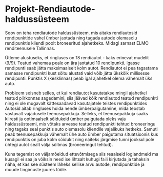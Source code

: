 # Projekt-Rendiautode-haldussüsteem

Soov on teha rendiautode haldussüsteem, mis aitaks rendiautosid rendipunktide vahel ümber jaotada ning tagada autode olemasolu rendipunktis kliendi poolt broneeritud ajahetkeks.
Midagi sarnast ELMO renditeenusele Tallinnas.

Ütleme alustuseks, et ringluses on 18 rendiautot - kaks erinevat mudelit (9/9). Teatud vahemaa peale on ära jaotatud 10 rendipunkti. Igasse rendipunti saab jätta maksimaalselt kolm autot. Rendiautot ei pea tagastama samasse rendipunkti kust sõitu alustati vaid võib jätta ükskõik millisesse rendipunti. Punktis X (kesklinnas) peab igal ajahetkel olema vähemalt üks auto.

Probleem seisneb selles, et kui rendiautot kasutatakse mingil ajahetkel teatud piirkonnas sagedamini, siis jäävad kõik rendiautod teatud rendipunkti ning ei ole mugavalt kättesaadavad kasutajatele teistes rendipunktides
Autosid aitab ringluses hoida nende ümberpaigutamine, mida teostab vastavalt vajadusele teenusepakkuja.
Selleks, et teenusepakkuja saaks kiiresti ja optimaalselt sõidukeid ümber paigutada oleks vaja haldussüsteemi, mis võtaks arvesse teatud rendipunkti tehtud broneeringu ning tagaks seal punktis auto olemasolu kliendile vajalikuks hetkeks.
Samuti peab teenusepakkuja vähemalt ühe auto ümber paigutama situatsioonis kus rendipunktis on juba kolm sõidukit ning näiteks järgmise tunni jooksul pole ühtegi autot sealt välja sõitmas (broneeringut tehtud).

Kuna tegemist on väljamõeldud ettevõtmisega siis reaalseid logiandmeid ma kusagil ei saa ja võiksin need ise lihtsalt kuhugi faili kirjutada ja tahaksin näha, et kas see süsteem läheks sellise arvu autode, rendipunktide ja muude tingimuste juures tööle. 
